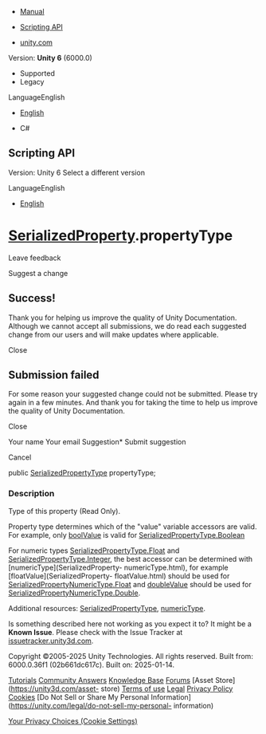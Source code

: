 [ ]()

  * [Manual](../Manual/index.html)
  * [Scripting API](../ScriptReference/index.html)

  * [unity.com](https://unity.com/)

Version: **Unity 6** (6000.0)

  * Supported
  * Legacy

LanguageEnglish

  * [English]()

  * C#

[ ](https://docs.unity3d.com)

## Scripting API

Version: Unity 6 Select a different version

LanguageEnglish

  * [English]()

#  [SerializedProperty](SerializedProperty.html).propertyType

Leave feedback

Suggest a change

## Success!

Thank you for helping us improve the quality of Unity Documentation. Although
we cannot accept all submissions, we do read each suggested change from our
users and will make updates where applicable.

Close

## Submission failed

For some reason your suggested change could not be submitted. Please <a>try
again</a> in a few minutes. And thank you for taking the time to help us
improve the quality of Unity Documentation.

Close

Your name Your email Suggestion* Submit suggestion

Cancel

[ ]()

public [SerializedPropertyType](SerializedPropertyType.html) propertyType;

### Description

Type of this property (Read Only).

Property type determines which of the "value" variable accessors are valid.
For example, only [boolValue](SerializedProperty-boolValue.html) is valid for
[SerializedPropertyType.Boolean](SerializedPropertyType.Boolean.html)  
  
For numeric types
[SerializedPropertyType.Float](SerializedPropertyType.Float.html) and
[SerializedPropertyType.Integer](SerializedPropertyType.Integer.html), the
best accessor can be determined with [numericType](SerializedProperty-
numericType.html), for example [floatValue](SerializedProperty-
floatValue.html) should be used for
[SerializedPropertyNumericType.Float](SerializedPropertyNumericType.Float.html)
and [doubleValue](SerializedProperty-doubleValue.html) should be used for
[SerializedPropertyNumericType.Double](SerializedPropertyNumericType.Double.html).  
  
Additional resources: [SerializedPropertyType](SerializedPropertyType.html),
[numericType](SerializedProperty-numericType.html).

Is something described here not working as you expect it to? It might be a
**Known Issue**. Please check with the Issue Tracker at
[issuetracker.unity3d.com](https://issuetracker.unity3d.com).

Copyright ©2005-2025 Unity Technologies. All rights reserved. Built from:
6000.0.36f1 (02b661dc617c). Built on: 2025-01-14.

[Tutorials](https://unity3d.com/learn) [Community
Answers](https://answers.unity3d.com) [Knowledge
Base](https://support.unity3d.com/hc/en-us)
[Forums](https://forum.unity3d.com) [Asset Store](https://unity3d.com/asset-
store) [Terms of use](https://docs.unity3d.com/Manual/TermsOfUse.html)
[Legal](https://unity.com/legal) [Privacy
Policy](https://unity.com/legal/privacy-policy)
[Cookies](https://unity.com/legal/cookie-policy) [Do Not Sell or Share My
Personal Information](https://unity.com/legal/do-not-sell-my-personal-
information)

[Your Privacy Choices (Cookie Settings)](javascript:void\(0\);)

